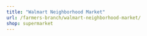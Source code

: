 ```yaml
---
title: "Walmart Neighborhood Market"
url: /farmers-branch/walmart-neighborhood-market/
shop: supermarket
---
```

